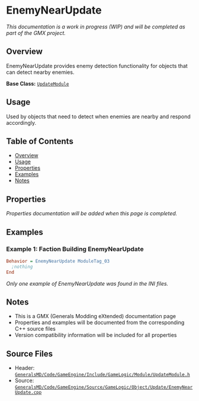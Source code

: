 # EnemyNearUpdate

*This documentation is a work in progress (WIP) and will be completed as part of the GMX project.*

## Overview

EnemyNearUpdate provides enemy detection functionality for objects that can detect nearby enemies.

**Base Class:** [`UpdateModule`](../../GeneralsMD/Code/GameEngine/Include/GameLogic/Module/UpdateModule.h)

## Usage

Used by objects that need to detect when enemies are nearby and respond accordingly.

## Table of Contents

- [Overview](#overview)
- [Usage](#usage)
- [Properties](#properties)
- [Examples](#examples)
- [Notes](#notes)

## Properties

*Properties documentation will be added when this page is completed.*

## Examples

### Example 1: Faction Building EnemyNearUpdate
```ini
Behavior = EnemyNearUpdate ModuleTag_03
  ;nothing
End
```

*Only one example of EnemyNearUpdate was found in the INI files.*

## Notes

- This is a GMX (Generals Modding eXtended) documentation page
- Properties and examples will be documented from the corresponding C++ source files
- Version compatibility information will be included for all properties

## Source Files

- Header: [`GeneralsMD/Code/GameEngine/Include/GameLogic/Module/UpdateModule.h`](../../GeneralsMD/Code/GameEngine/Include/GameLogic/Module/UpdateModule.h)
- Source: [`GeneralsMD/Code/GameEngine/Source/GameLogic/Object/Update/EnemyNearUpdate.cpp`](../../GeneralsMD/Code/GameEngine/Source/GameLogic/Object/Update/EnemyNearUpdate.cpp)
